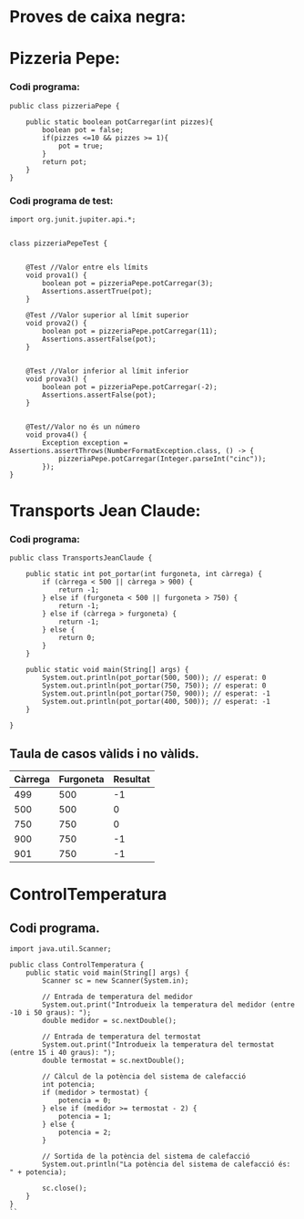 # Proves de caixa negra:

# Pizzeria Pepe:

### Codi programa:

```
public class pizzeriaPepe {

    public static boolean potCarregar(int pizzes){
        boolean pot = false;
        if(pizzes <=10 && pizzes >= 1){
            pot = true;
        }
        return pot;
    }
}
```

### Codi programa de test:

```
import org.junit.jupiter.api.*;


class pizzeriaPepeTest {

 
    @Test //Valor entre els límits
    void prova1() {
        boolean pot = pizzeriaPepe.potCarregar(3);
        Assertions.assertTrue(pot);
    }
    
    @Test //Valor superior al límit superior
    void prova2() {
        boolean pot = pizzeriaPepe.potCarregar(11);
        Assertions.assertFalse(pot);
    }


    @Test //Valor inferior al límit inferior
    void prova3() {
        boolean pot = pizzeriaPepe.potCarregar(-2);
        Assertions.assertFalse(pot);
    }
    
    
    @Test//Valor no és un número
    void prova4() {
        Exception exception = Assertions.assertThrows(NumberFormatException.class, () -> {
            pizzeriaPepe.potCarregar(Integer.parseInt("cinc"));
        });
}
```
# Transports Jean Claude:

### Codi programa:

```
public class TransportsJeanClaude {

    public static int pot_portar(int furgoneta, int càrrega) {
        if (càrrega < 500 || càrrega > 900) {
            return -1;
        } else if (furgoneta < 500 || furgoneta > 750) {
            return -1;
        } else if (càrrega > furgoneta) {
            return -1;
        } else {
            return 0;
        }
    }
    
    public static void main(String[] args) {
        System.out.println(pot_portar(500, 500)); // esperat: 0
        System.out.println(pot_portar(750, 750)); // esperat: 0
        System.out.println(pot_portar(750, 900)); // esperat: -1
        System.out.println(pot_portar(400, 500)); // esperat: -1
    }

}
```

## Taula de casos vàlids i no vàlids.

| Càrrega | Furgoneta | Resultat |
|---------|-----------|----------|
| 499     | 500       | -1       |
| 500     | 500       | 0        |
| 750     | 750       | 0        |
| 900     | 750       | -1       |
| 901     | 750       | -1       |

# ControlTemperatura

## Codi programa.

```
import java.util.Scanner;

public class ControlTemperatura {
    public static void main(String[] args) {
        Scanner sc = new Scanner(System.in);

        // Entrada de temperatura del medidor
        System.out.print("Introdueix la temperatura del medidor (entre -10 i 50 graus): ");
        double medidor = sc.nextDouble();

        // Entrada de temperatura del termostat
        System.out.print("Introdueix la temperatura del termostat (entre 15 i 40 graus): ");
        double termostat = sc.nextDouble();

        // Càlcul de la potència del sistema de calefacció
        int potencia;
        if (medidor > termostat) {
            potencia = 0;
        } else if (medidor >= termostat - 2) {
            potencia = 1;
        } else {
            potencia = 2;
        }

        // Sortida de la potència del sistema de calefacció
        System.out.println("La potència del sistema de calefacció és: " + potencia);

        sc.close();
    }
}
``

